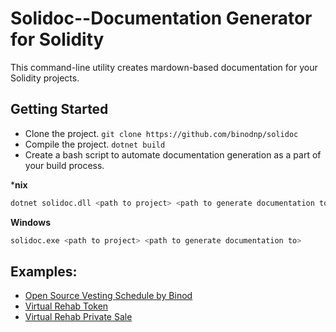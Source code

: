 # Solidoc--Documentation Generator for Solidity

This command-line utility creates mardown-based documentation for your Solidity projects.

## Getting Started

- Clone the project. `git clone https://github.com/binodnp/solidoc`
- Compile the project. `dotnet build`
- Create a bash script to automate documentation generation as a part of your build process.

***nix**

```sh
dotnet solidoc.dll <path to project> <path to generate documentation to>
```

**Windows**

```sh
solidoc.exe <path to project> <path to generate documentation to>
```


## Examples:

- [Open Source Vesting Schedule by Binod](https://github.com/binodnp/vesting-schedule/blob/master/docs/VestingSchedule.md)
- [Virtual Rehab Token](https://github.com/ViRehab/VirtualRehabToken/blob/master/docs/VRHToken.md)
- [Virtual Rehab Private Sale](https://github.com/ViRehab/VirtualRehabPrivateSale/blob/master/docs/PrivateSale.md)
